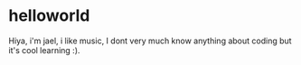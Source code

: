 # helloworld

Hiya, i'm jael, i like music, I dont very much know anything about coding but it's cool learning :).

